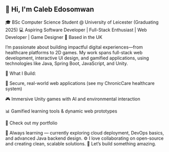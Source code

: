 

## 👋 Hi, I'm Caleb Edosomwan
🎓 BSc Computer Science Student @ University of Leicester (Graduating 2025)
💻 Aspiring Software Developer | Full-Stack Enthusiast | Web Developer | Game Designer
📍 Based in the UK

I’m passionate about building impactful digital experiences—from healthcare platforms to 2D games. My work spans full-stack web development, interactive UI design, and gamified applications, using technologies like Java, Spring Boot, JavaScript, and Unity.

🌟 What I Build:

🔐 Secure, real-world web applications (see my ChronicCare healthcare system)

🎮 Immersive Unity games with AI and environmental interaction

📊 Gamified learning tools & dynamic web prototypes

📂 Check out my portfolio

🧠 Always learning — currently exploring cloud deployment, DevOps basics, and advanced Java backend design.
⚙️ I love collaborating on open-source and creating clean, scalable solutions.
🎯 Let’s build something amazing.
